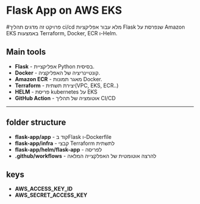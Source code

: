 # Flask App on AWS EKS

#פרויקט זה מדגים תהליך ci/cd מלא עבור אפליקציות Flask שנפרסת על Amazon EKS באמצעות Terraform, Docker, ECR ו-Helm.

## Main tools

- **Flask** - אפליקציית Python בסיסית.
- **Docker** - קונטיינריציה של האפליקציה.
- **Amazon ECR** - מאגר תמונות Docker.
- **Terraform** - יצירת תשתית(VPC, EKS, ECR..)
- **HELM** - פריסת kubernetes על EKS
- **GitHub Action** - אוטומציה של תהליך CI/CD

---

## folder structure
- **flask-app/app** - קוד בFlask ו-Dockerfile
- **flask-app/infra** - קבצי Terraform לתשתית
- **flask-app/helm/flask-app** - לפריסה 
- **.github/workflows** - להרצה אוטומטית של האפלקצייה המלאה 

## keys
- **AWS_ACCESS_KEY_ID**
- **AWS_SECRET_ACCESS_KEY**
